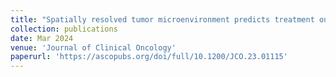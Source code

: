 ```yaml
---
title: "Spatially resolved tumor microenvironment predicts treatment outcomes in relapsed/refractory Hodgkin lymphoma"
collection: publications
date: Mar 2024
venue: 'Journal of Clinical Oncology'
paperurl: 'https://ascopubs.org/doi/full/10.1200/JCO.23.01115'
---
```

